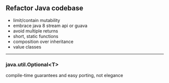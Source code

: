 
## Refactor Java codebase
- limit/contain mutability
- embrace java 8 stream api or guava
- avoid multiple returns
- short, static functions
- composition over inheritance
- value classes

---

### java.util.Optional&lt;T&gt;
compile-time guarantees and easy porting, not elegance


